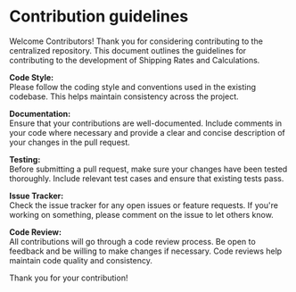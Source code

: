 # Contribution guidelines
Welcome Contributors!
Thank you for considering contributing to the centralized repository. This document outlines the guidelines for contributing to the development of Shipping Rates and Calculations.

<p><b>Code Style:</b><br>
Please follow the coding style and conventions used in the existing codebase. This helps maintain consistency across the project.</p>

<p><b>Documentation:</b><br>
Ensure that your contributions are well-documented. Include comments in your code where necessary and provide a clear and concise description of your changes in the pull request.</p>

<p><b>Testing:</b><br>
Before submitting a pull request, make sure your changes have been tested thoroughly. Include relevant test cases and ensure that existing tests pass.</p>

<p><b>Issue Tracker:</b><br>
Check the issue tracker for any open issues or feature requests. If you're working on something, please comment on the issue to let others know.</p>

<p><b>Code Review:</b><br>
All contributions will go through a code review process. Be open to feedback and be willing to make changes if necessary. Code reviews help maintain code quality and consistency.</p>

Thank you for your contribution!
